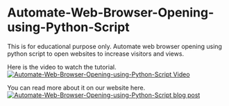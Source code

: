 # Automate-Web-Browser-Opening-using-Python-Script
This is for educational purpose only. Automate web browser 
opening using python script to open websites to increase 
visitors and views.

Here is the video to watch the tutorial.
[![Automate-Web-Browser-Opening-using-Python-Script Video](https://img.youtube.com/vi/OlDldIS8XcI/0.jpg)](https://www.youtube.com/watch?v=OlDldIS8XcI)


You can read more about it on our website here.
[![Automate-Web-Browser-Opening-using-Python-Script blog post](https://techauthorityorg.files.wordpress.com/2021/10/img_1556.jpg?w=1024)](https://techauthority.tech/2021/10/03/how-to-automate-web-browser-opening-and-visiting-using-python-script-to-increase-visitors-and-views/)
